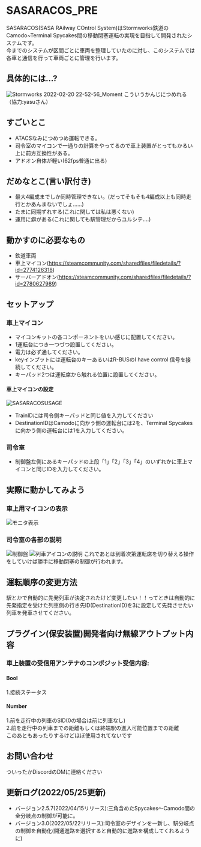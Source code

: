 # **SASARACOS_PRE**
SASARACOS(SASA RAilway COntrol System)はStormworks鉄道のCamodo~Terminal Spycakes間の移動閉塞運転の実現を目指して開発されたシステムです。</br>
今までのシステムが区間ごとに車両を整理していたのに対し、このシステムでは各車と通信を行って車両ごとに管理を行います。
## 具体的には...?
![Stormworks 2022-02-20 22-52-56_Moment](https://user-images.githubusercontent.com/99597447/156719001-9582915d-edb4-4450-8bab-8b898c511da2.jpg)
こういうかんじにつめれる（協力:yasuさん）
## すごいとこ
* ATACSなみにつめつめ運転できる。
* 司令室のマイコンで一通りの計算をやってるので車上装置がとってもかるい上に前方互換性がある。
* アドオン自体が軽い(62fps普通に出る)
## だめなとこ(言い訳付き)
* 最大4編成までしか同時管理できない。(だってそもそも4編成以上も同時走行とかあんまないでしょ......)
* たまに同期ずれする(これに関しては私は悪くない)
* 運用に癖がある(これに関しても駅管理だからユルシテ....)
## 動かすのに必要なもの
* 鉄道車両
* 車上マイコン(https://steamcommunity.com/sharedfiles/filedetails/?id=2774126318)
* サーバーアドオン(https://steamcommunity.com/sharedfiles/filedetails/?id=2780627989)
## セットアップ
### 車上マイコン
* マイコンキットの各コンポーネントをいい感じに配置してください。
* 1運転台につき一つづつ設置してください。
* 電力は必ず通してください。
* keyインプットには運転台のキーあるいはR-BUSのI have control 信号を接続してください。
* キーパッド2つは運転席から触れる位置に設置してください。
#### 車上マイコンの設定
![SASARACOSUSAGE](https://user-images.githubusercontent.com/99597447/156719818-b43ddad8-eddb-4bdb-a3c6-f9ddad5a957e.png)
* TrainIDには司令側キーパッドと同じ値を入力してください
* DestinationIDはCamodoに向かう側の運転台には2を、Terminal Spycakesに向かう側の運転台には1を入力してください。
### 司令室
* 制御盤左側にあるキーパッドの上段「1」「2」「3」「4」のいずれかに車上マイコンと同じIDを入力してください。
## 実際に動かしてみよう
### 車上用マイコンの表示
![モニタ表示](https://user-images.githubusercontent.com/99597447/156725246-7362468d-dfcd-4cae-8bc7-26f25eb96552.png)
### 司令室の各部の説明
![制御盤](https://user-images.githubusercontent.com/99597447/156725806-5d1bd395-a632-488a-a1c1-bc250f761252.png)
![列車アイコンの説明](https://user-images.githubusercontent.com/99597447/156726830-ee4126af-7274-4702-a33a-3aa2dcf9af13.png)
これであとは到着次第運転席を切り替える操作をしていけば勝手に移動閉塞の制御が行われます。
## 運転順序の変更方法
駅とかで自動的に先発列車が決定されたけど変更したい！！ってときは自動的に先発指定を受けた列車側の行き先ID(DestinationID)を3に設定して先発させたい列車を発車させてください。
## プラグイン(保安装置)開発者向け無線アウトプット内容
### 車上装置の受信用アンテナのコンポジット受信内容:
#### Bool
1.接続ステータス
#### Number
1.前を走行中の列車のSID(0の場合は前に列車なし)</br>
2.前を走行中の列車までの距離もしくは終端駅の進入可能位置までの距離</br>
このあともあったりするけどほぼ使用されてないです
## お問い合わせ
ついったかDiscordのDMに連絡ください
## 更新ログ(2022/05/25更新)
* バージョン2.5.7(2022/04/15リリース):三角含めたSpycakes〜Camodo間の全分岐点の制御が可能に。
* バージョン3.0(2022/05/22リリース):司令室のデザインを一新し、駅分岐点の制御を自動化(開通進路を選択すると自動的に進路を構成してくれるように)
